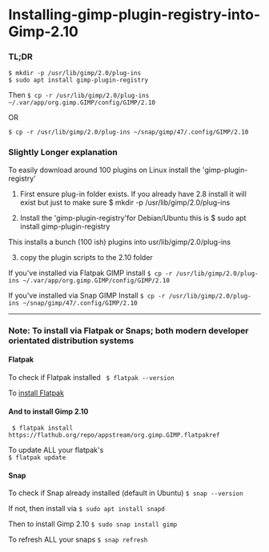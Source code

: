 # Installing-gimp-plugin-registry-into-Gimp-2.10

### TL;DR
```
$ mkdir -p /usr/lib/gimp/2.0/plug-ins
$ sudo apt install gimp-plugin-registry
```
Then
```$ cp -r /usr/lib/gimp/2.0/plug-ins ~/.var/app/org.gimp.GIMP/config/GIMP/2.10```

OR

```$ cp -r /usr/lib/gimp/2.0/plug-ins ~/snap/gimp/47/.config/GIMP/2.10```



### Slightly Longer explanation

To easily download around 100 plugins on Linux install the 'gimp-plugin-registry' 

1) First ensure plug-in folder exists. If you already have 2.8 install it will exist but just to make sure
$ mkdir -p /usr/lib/gimp/2.0/plug-ins


2) Install the 'gimp-plugin-registry'for Debian/Ubuntu this is
$ sudo apt install gimp-plugin-registry

This installs a bunch (100 ish) plugins into usr/lib/gimp/2.0/plug-ins

3)  copy the plugin scripts to the 2.10 folder 

If you've installed via Flatpak GIMP install
```$ cp -r /usr/lib/gimp/2.0/plug-ins ~/.var/app/org.gimp.GIMP/config/GIMP/2.10```

If you've installed via Snap GIMP Install
```$ cp -r /usr/lib/gimp/2.0/plug-ins ~/snap/gimp/47/.config/GIMP/2.10```

---

### Note: To install via Flatpak or Snaps; both modern developer orientated distribution systems

#### Flatpak
To check if Flatpak installed
``` $ flatpak --version```

To [install Flatpak](https://flatpak.org/setup/)

#### And to install Gimp 2.10
``` $ flatpak install https://flathub.org/repo/appstream/org.gimp.GIMP.flatpakref```

To update ALL your flatpak's   
```$ flatpak update```

#### Snap
To check if Snap already installed (default in Ubuntu)
```$ snap --version```

If not, then install via
```$ sudo apt install snapd```

Then to install Gimp 2.10
```$ sudo snap install gimp```

To refresh ALL your snaps 
```$ snap refresh```
